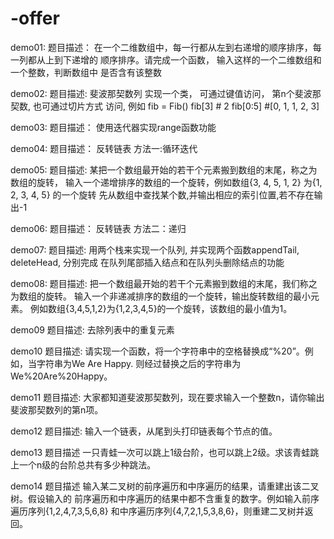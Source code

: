 # -offer
demo01:
        题目描述：
        在一个二维数组中，每一行都从左到右递增的顺序排序，每一列都从上到下递增的
        顺序排序。请完成一个函数， 输入这样的一个二维数组和一个整数，判断数组中
        是否含有该整数
        
 
demo02:
        题目描述:
        斐波那契数列
        实现一个类， 可通过键值访问， 第n个斐波那契数, 也可通过切片方式
        访问, 例如
            fib = Fib()
            fib[3] # 2
            fib[0:5] #[0, 1, 1, 2, 3]
        

demo03:
        题目描述：
        使用迭代器实现range函数功能
        
        
demo04:
       题目描述：
       反转链表 方法一:循环迭代
             
             
demo05:
       题目描述:
       某把一个数组最开始的若干个元素搬到数组的末尾，称之为数组的旋转，
       输入一个递增排序的数组的一个旋转，例如数组{3, 4, 5, 1, 2} 为{1, 2, 3, 4, 5} 的一个旋转
       先从数组中查找某个数,并输出相应的索引位置,若不存在输出-1


demo06:
       题目描述：
       反转链表 方法二：递归
       
       
demo07:
       题目描述:
       用两个栈来实现一个队列, 并实现两个函数appendTail, deleteHead, 分别完成
       在队列尾部插入结点和在队列头删除结点的功能


demo08:
      题目描述:
      把一个数组最开始的若干个元素搬到数组的末尾，我们称之为数组的旋转。
      输入一个非递减排序的数组的一个旋转，输出旋转数组的最小元素。
      例如数组{3,4,5,1,2}为{1,2,3,4,5}的一个旋转，该数组的最小值为1。


demo09
      题目描述:
          去除列表中的重复元素


demo10
      题目描述:
      请实现一个函数，将一个字符串中的空格替换成“%20”。例如，当字符串为We Are Happy.
      则经过替换之后的字符串为We%20Are%20Happy。


demo11
      题目描述:
      大家都知道斐波那契数列，现在要求输入一个整数n，请你输出斐波那契数列的第n项。


demo12
      题目描述:
      输入一个链表，从尾到头打印链表每个节点的值。


demo13
      题目描述
      一只青蛙一次可以跳上1级台阶，也可以跳上2级。求该青蛙跳上一个n级的台阶总共有多少种跳法。


demo14
      题目描述
      输入某二叉树的前序遍历和中序遍历的结果，请重建出该二叉树。假设输入的
      前序遍历和中序遍历的结果中都不含重复的数字。例如输入前序遍历序列{1,2,4,7,3,5,6,8}
      和中序遍历序列{4,7,2,1,5,3,8,6}，则重建二叉树并返回。






